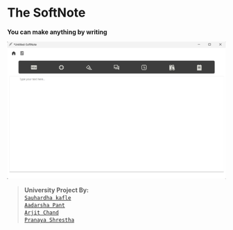 # The SoftNote

**You can make anything by writing**<br>

![Images](image.png)<br>



>**University Project By:**<br>
[`Sauhardha kafle`](https://github.com/shree5-png)<br>
[`Aadarsha Pant`](https://github.com/Adarsha16)<br>
[`Arjit Chand`](https://github.com/XGPher35)<br>
[`Pranaya Shrestha`](https://github.com/riceEater69)<br>
